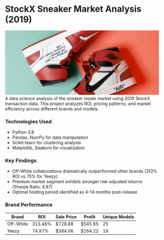 # StockX Sneaker Market Analysis (2019)
![Project Banner](reports/figures/banner.png)
A data science analysis of the sneaker resale market using 2019 StockX transaction data. This project analyzes ROI, pricing patterns, and market efficiency across different brands and models.

### Technologies Used
- Python 3.8
- Pandas, NumPy for data manipulation
- Scikit-learn for clustering analysis
- Matplotlib, Seaborn for visualization

### Key Findings
- Off-White collaborations dramatically outperformed other brands (313% ROI vs 75% for Yeezy)
- Premium market segment exhibits stronger risk-adjusted returns (Sharpe Ratio: 4.87)
- Optimal holding period identified as 4-14 months post-release

### Brand Performance
|   Brand   |   ROI   | Sale Price |  Profit | Unique Models |
|-----------|---------|------------|---------|---------------|
| Off-White | 313.48% |  $728.88   | $545.65 |       25      |
| Yeezy     | 74.97%  |  $384.06   | $164.22 |       18      |

